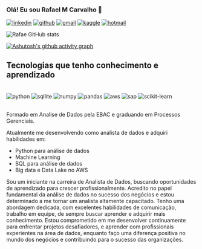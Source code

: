 ### Olá! Eu sou Rafael M Carvalho 👋

[![linkedin](https://img.shields.io/badge/LinkedIn-0077B5?style=for-the-badge&logo=linkedin&logoColor=white)](https://www.linkedin.com/in/rafaelmcarvalho-analistadedados/)
[![github](https://img.shields.io/badge/GitHub-100000?style=for-the-badge&logo=github&logoColor=white)](https://github.com/Rafae1040)
[![gmail](https://img.shields.io/badge/Gmail-D14836?style=for-the-badge&logo=gmail&logoColor=white)](mailto:rafael.mcarvaio@gmail.com)
[![kaggle](https://img.shields.io/badge/Kaggle-20BEFF?style=for-the-badge&logo=kaggle&logoColor=white)](https://www.kaggle.com/rafae1040)
[![hotmail](https://img.shields.io/badge/Hotmail-0072C6?style=for-the-badge&logo=microsoft-outlook&logoColor=white)](mailto:rafae.mcarvaio@hotmail.com)



![Rafae GitHub stats](https://github-readme-stats.vercel.app/api?username=Rafae1040&show_icons=true&theme=tokyonight)

[![Ashutosh's github activity graph](https://github-readme-activity-graph.vercel.app/graph?username=Rafae1040&theme=tokyo-night)](https://github.com/Rafae1040/github-readme-activity-graph)

## Tecnologias que tenho conhecimento e aprendizado

<div style="display: inline_block"><br/>
  <link rel="center" href="https://cdn.jsdelivr.net/gh/devicons/devicon@v2.15.1/devicon.min.css">
  <img align="center" alt="python" src="https://img.shields.io/badge/Python-3776AB?style=for-the-badge&logo=python&logoColor=yellow"/>
  <img align="center" alt="sqllite" src="https://img.shields.io/badge/SQLite-07405E?style=for-the-badge&logo=sqlite&logoColor=white"/>
  <img align="center" alt="numpy" src="https://img.shields.io/badge/NumPy-4B8BBE?style=for-the-badge&logo=numpy&logoColor=white"/>
  <img align="center" alt="pandas" src="https://img.shields.io/badge/Pandas-150458?style=for-the-badge&logo=pandas&logoColor=white"/>
  <img align="center" alt="aws" src="https://img.shields.io/badge/AWS-FF9900?style=for-the-badge&logo=amazon-aws&logoColor=white"/>
  <img align="center" alt="sap" src="https://img.shields.io/badge/SAP-0FAAFF?style=for-the-badge&logo=sap&logoColor=white"/>
  <img align="center" alt="scikit-learn" src="https://img.shields.io/badge/Scikit-Learn-808080?style=for-the-badge&logo=Scikit-Learn&logoColor=white"/>
</div><br/>

Formado em Analise de Dados pela EBAC e graduando em Processos Gerenciais. 


Atualmente me desenvolvendo como analista de dados e adquiri habilidades em:

- Python para análise de dados
- Machine Learning
- SQL para análise de dados
- Big data e Data Lake no AWS

Sou um iniciante na carreira de Analista de Dados, buscando oportunidades de aprendizado para crescer profissionalmente. Acredito no papel fundamental da análise de dados no sucesso dos negócios e estou determinado a me tornar um analista altamente capacitado. Tenho uma abordagem dedicada, com excelentes habilidades de comunicação, trabalho em equipe, de sempre buscar aprender e adquirir mais conhecimento. Estou comprometido em me desenvolver continuamente para enfrentar projetos desafiadores, e aprender com profissionais experientes na área de dados, enquanto faço uma diferença positiva no mundo dos negócios e contribuindo para o sucesso das organizações. 
